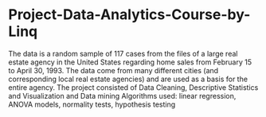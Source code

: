 # Project-Data-Analytics-Course-by-Linq

The data is a random sample of 117 cases from the files of a large real estate agency in the United States regarding home sales from
February 15 to April 30, 1993. The data come from many different cities (and corresponding local real estate agencies) and are used as a basis for the entire agency.
The project consisted of Data Cleaning, Descriptive Statistics and Visualization and Data mining
Algorithms used: linear regression, ANOVA models, normality tests, hypothesis testing
